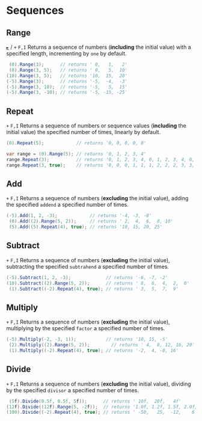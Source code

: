# Sequences

## Range
[`►`](https://docs.microsoft.com/en-us/dotnet/api/system.linq.enumerable.range) / `+` `F,I`
Returns a sequence of numbers (**including** the initial value) with a specified length, incrementing by `one` by default.
```csharp
 (0).Range(3);      // returns ' 0,   1,   2'
 (0).Range(3, 5);   // returns ' 0,   5,  10'
(10).Range(3, 5);   // returns '10,  15,  20'
(-5).Range(3);      // returns '-5,  -4,  -3'
(-5).Range(3, 10);  // returns '-5,   5,  15'
(-5).Range(3, -10); // returns '-5, -15, -25'
```

## Repeat
`+` `F,I`
Returns a sequence of numbers or sequence values (**including** the initial value) the specified number of times, linearly by default.
```csharp
(0).Repeat(5);            // returns '0, 0, 0, 0, 0'

var range = (0).Range(5); // returns '0, 1, 2, 3, 4'
range.Repeat(3);          // returns '0, 1, 2, 3, 4, 0, 1, 2, 3, 4, 0, 1, 2, 3, 4'
range.Repeat(3, true);    // returns '0, 0, 0, 1, 1, 1, 2, 2, 2, 3, 3, 3, 4, 4, 4'
```

## Add
`+` `F,I`
Returns a sequence of numbers (**excluding** the initial value), adding the specified `addend` a specified number of times.

```csharp
(-5).Add(1, 2, -3);            // returns '-4, -3, -8'
 (0).Add((2).Range(5, 2));     // returns ' 2,  4,  6,  8, 10'
 (5).Add((5).Repeat(4), true); // returns '10, 15, 20, 25'
```

## Subtract
`+` `F,I`
Returns a sequence of numbers (**excluding** the initial value), subtracting the specified `subtrahend` a specified number of times.

```csharp
(-5).Subtract(1, 2, -3);             // returns '-6, -7, -2'
(10).Subtract((2).Range(5, 2));      // returns ' 8,  6,  4,  2,  0'
 (1).Subtract((-2).Repeat(4), true); // returns ' 3,  5,  7,  9'
```

## Multiply
`+` `F,I`
Returns a sequence of numbers (**excluding** the initial value), multiplying by the specified `factor` a specified number of times.

```csharp
(-5).Multiply(-2, -3, 1));           // returns '10, 15, -5'
 (2).Multiply((2).Range(5, 2));        // returns ' 4,  8, 12, 16, 20'
 (1).Multiply((-2).Repeat(4), true); // returns '-2,  4, -8, 16'
```

## Divide
`+` `F,I`
Returns a sequence of numbers (**excluding** the initial value), dividing by the specified `divisor` a specified number of times.

```csharp
 (5f).Divide(0.5f, 0.5f, 5f));      // returns ' 10f,  20f,   4f'
(12f).Divide((12f).Range(5, -2f));  // returns '1.0f, 1.2f, 1.5f, 2.0f, 3.0f'
(100).Divide((-2).Repeat(4), true); // returns ' -50,   25,  -12,    6'
```
